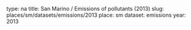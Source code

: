 type: na
title: San Marino / Emissions of pollutants (2013)
slug: places/sm/datasets/emissions/2013
place: sm
dataset: emissions
year: 2013

